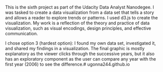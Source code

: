 This is the sixth project as part of the Udacity Data Analyst Nanodegee. I was tasked to create a data visualization from a data set that tells a story and allows a reader to explore trends or patterns. I used d3.js to create the visualization. My work is a reflection of the theory and practice of data visualization, such as visual encodings, design principles, and effective communication.

I chose option 3 (hardest option): I found my own data set, investigated it, and shared my findings in a visualization. The final graphic is mostly explanatory as the viewer clicks through the successive years, but it also has an exploratory component as the user can compare any year with the first year (2006) to see the difference.# ugonna244.github.io
